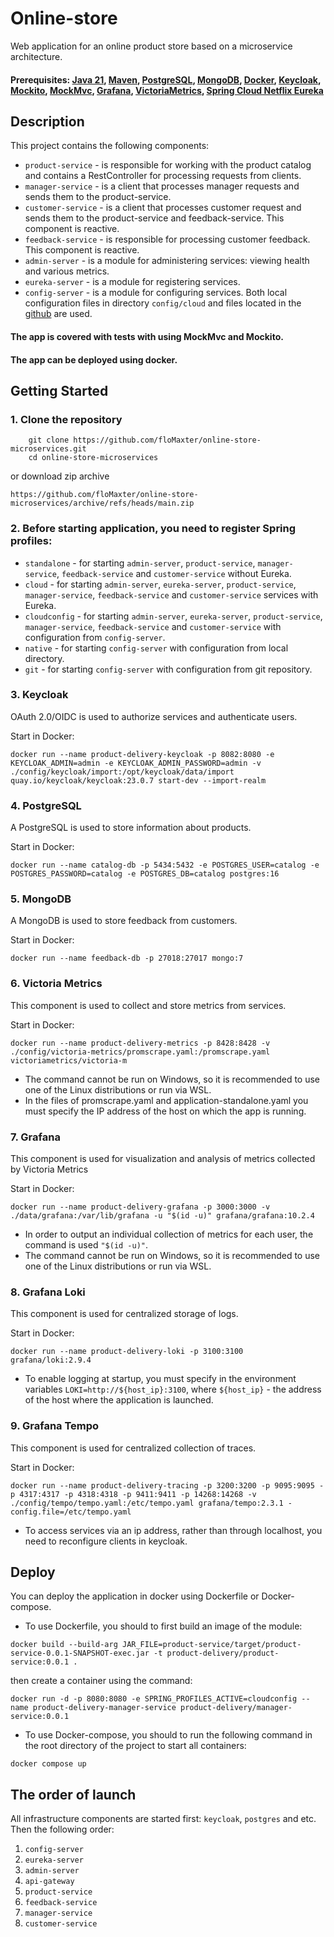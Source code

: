 # Online-store
Web application for an online product store based on a microservice architecture.
#### Prerequisites: [Java 21](https://jdk.java.net/21/), [Maven](https://maven.apache.org/), [PostgreSQL](https://www.postgresql.org/), [MongoDB](https://www.mongodb.com/), [Docker](https://www.docker.com/), [Keycloak](https://www.keycloak.org/), [Mockito](https://site.mockito.org/), [MockMvc](https://docs.spring.io/spring-framework/reference/testing/spring-mvc-test-framework.html), [Grafana](https://grafana.com/), [VictoriaMetrics](https://victoriametrics.com/), [Spring Cloud Netflix Eureka](https://docs.spring.io/spring-cloud-netflix/docs/current/reference/html/)

## Description
This project contains the following components:
* ```product-service``` - is responsible for working with the product catalog and contains a RestController for processing requests from clients.
* ```manager-service``` - is a client that processes manager requests and sends them to the product-service.
* ```customer-service``` - is a client that processes customer request and sends them to the product-service and feedback-service. This component is reactive.
* ```feedback-service``` - is responsible for processing customer feedback. This component is reactive.
* ```admin-server``` - is a module for administering services: viewing health and various metrics.
* ```eureka-server``` - is a module for registering services.
* ```config-server``` - is a module for configuring services. Both local configuration files in directory ```config/cloud``` and files located in the [github](https://github.com/floMaxter/product-delivery-config) are used.

#### The app is covered with tests with using MockMvc and Mockito.
#### The app can be deployed using docker.


## Getting Started
### 1. Clone the repository
```shell
    git clone https://github.com/floMaxter/online-store-microservices.git
    cd online-store-microservices
````

or download zip archive

    https://github.com/floMaxter/online-store-microservices/archive/refs/heads/main.zip

### 2. Before starting application, you need to register Spring profiles:
* ```standalone``` - for starting ```admin-server```, ```product-service```, ```manager-service```, ```feedback-service``` and ```customer-service``` without Eureka.
* ```cloud``` - for starting ```admin-server```, ```eureka-server```, ```product-service```, ```manager-service```, ```feedback-service``` and ```customer-service``` services with Eureka.
* ```cloudconfig``` - for starting ```admin-server```, ```eureka-server```, ```product-service```, ```manager-service```, ```feedback-service``` and ```customer-service``` with configuration from ```config-server```.
* ```native``` - for starting ```config-server``` with configuration from local directory.
* ```git``` - for starting ```config-server``` with configuration from git repository.

### 3. Keycloak
OAuth 2.0/OIDC is used to authorize services and authenticate users.

Start in Docker:

```shell
docker run --name product-delivery-keycloak -p 8082:8080 -e KEYCLOAK_ADMIN=admin -e KEYCLOAK_ADMIN_PASSWORD=admin -v ./config/keycloak/import:/opt/keycloak/data/import quay.io/keycloak/keycloak:23.0.7 start-dev --import-realm
```

### 4. PostgreSQL
A PostgreSQL is used to store information about products.

Start in Docker:

```shell
docker run --name catalog-db -p 5434:5432 -e POSTGRES_USER=catalog -e POSTGRES_PASSWORD=catalog -e POSTGRES_DB=catalog postgres:16
```

### 5. MongoDB
A MongoDB is used to store feedback from customers.

Start in Docker:

```shell
docker run --name feedback-db -p 27018:27017 mongo:7
```

### 6. Victoria Metrics
This component is used to collect and store metrics from services.

Start in Docker:

```shell
docker run --name product-delivery-metrics -p 8428:8428 -v ./config/victoria-metrics/promscrape.yaml:/promscrape.yaml victoriametrics/victoria-m
```

* The command cannot be run on Windows, so it is recommended to use one of the Linux distributions or run via WSL.
* In the files of promscrape.yaml and application-standalone.yaml you must specify the IP address of the host on which the app is running.

### 7. Grafana
This component is used for visualization and analysis of metrics collected by Victoria Metrics

Start in Docker:

```shell
docker run --name product-delivery-grafana -p 3000:3000 -v ./data/grafana:/var/lib/grafana -u "$(id -u)" grafana/grafana:10.2.4
```

 * In order to output an individual collection of metrics for each user, the command is used ```"$(id -u)"```.
 * The command cannot be run on Windows, so it is recommended to use one of the Linux distributions or run via WSL.

### 8. Grafana Loki
This component is used for centralized storage of logs.

Start in Docker:

```shell
docker run --name product-delivery-loki -p 3100:3100 grafana/loki:2.9.4
```
* To enable logging at startup, you must specify in the environment variables ```LOKI=http://${host_ip}:3100```, where ```${host_ip}``` - the address of the host where the application is launched.

### 9. Grafana Tempo
This component is used for centralized collection of traces.

Start in Docker:

```shell
docker run --name product-delivery-tracing -p 3200:3200 -p 9095:9095 -p 4317:4317 -p 4318:4318 -p 9411:9411 -p 14268:14268 -v ./config/tempo/tempo.yaml:/etc/tempo.yaml grafana/tempo:2.3.1 -config.file=/etc/tempo.yaml
```

* To access services via an ip address, rather than through localhost, you need to reconfigure clients in keycloak.

## Deploy
You can deploy the application in docker using Dockerfile or Docker-compose.
* To use Dockerfile, you should to first build an image of the module:
```shell
docker build --build-arg JAR_FILE=product-service/target/product-service-0.0.1-SNAPSHOT-exec.jar -t product-delivery/product-service:0.0.1 .
```
then create a container using the command:
```shell
docker run -d -p 8080:8080 -e SPRING_PROFILES_ACTIVE=cloudconfig --name product-delivery-manager-service product-delivery/manager-service:0.0.1
```

* To use Docker-compose, you should to run the following command in the root directory of the project to start all containers:
```shell
docker compose up
```

## The order of launch
All infrastructure components are started first: ```keycloak```, ```postgres``` and etc. Then the following order:
1. ```config-server```
2. ```eureka-server```
3. ```admin-server```
4. ```api-gateway```
5. ```product-service```
6. ```feedback-service```
7. ```manager-service```
8. ```customer-service```